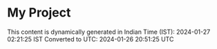 # My Project

This content is dynamically generated in Indian Time (IST): 2024-01-27 02:21:25 IST
Converted to UTC: 2024-01-26 20:51:25 UTC
